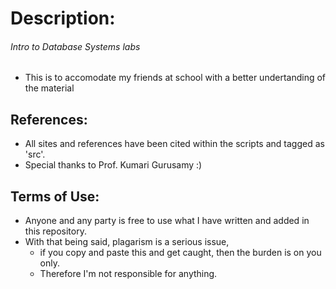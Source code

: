 # Description:
###### Intro to Database Systems labs
  - This is to accomodate my friends at school with a better undertanding of the material
    

    
## References:
* All sites and references have been cited within the scripts and tagged as 'src'.
* Special thanks to Prof. Kumari Gurusamy :)
    
## Terms of Use:
* Anyone and any party is free to use what I have written and added in this repository. 
* With that being said, plagarism is a serious issue, 
  - if you copy and paste this and get caught, then the burden is on you only. 
  - Therefore I'm not responsible for anything.

    
	

